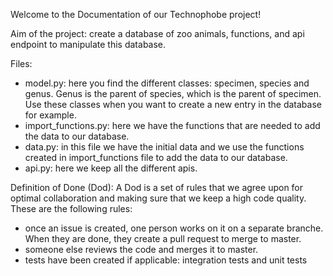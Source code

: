 Welcome to the Documentation of our Technophobe project!

Aim of the project: create a database of zoo animals, functions, and api endpoint to manipulate this database.

Files:
- model.py: here you find the different classes: specimen, species and genus. Genus is the parent of species, which is the parent of specimen. Use these classes when you want to create a new entry in the database for example. 
- import_functions.py: here we have the functions that are needed to add the data to our database. 
- data.py: in this file we have the initial data and we use the functions created in import_functions file to add the data to our database.  
- api.py: here we keep all the different apis. 

Definition of Done (Dod):
A Dod is a set of rules that we agree upon for optimal collaboration and making sure that we keep a high code quality. These are the following rules:
- once an issue is created, one person works on it on a separate branche. When they are done, they create a pull request to merge to master. 
- someone else reviews the code and merges it to master. 
- tests have been created if applicable: integration tests and unit tests

